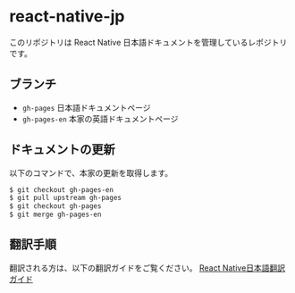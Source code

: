 # react-native-jp

このリポジトリは React Native 日本語ドキュメントを管理しているレポジトリです。

## ブランチ

+ `gh-pages` 日本語ドキュメントページ
+ `gh-pages-en` 本家の英語ドキュメントページ

## ドキュメントの更新
以下のコマンドで、本家の更新を取得します。
```sh
$ git checkout gh-pages-en
$ git pull upstream gh-pages
$ git checkout gh-pages
$ git merge gh-pages-en
```

## 翻訳手順
翻訳される方は、以下の翻訳ガイドをご覧ください。
[React Native日本語翻訳ガイド](https://github.com/react-native-jp/react-native/blob/gh-pages/CONTRIBUTING.md)
